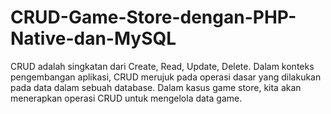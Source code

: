 # CRUD-Game-Store-dengan-PHP-Native-dan-MySQL
CRUD adalah singkatan dari Create, Read, Update, Delete. Dalam konteks pengembangan aplikasi, CRUD merujuk pada operasi dasar yang dilakukan pada data dalam sebuah database. Dalam kasus game store, kita akan menerapkan operasi CRUD untuk mengelola data game.
